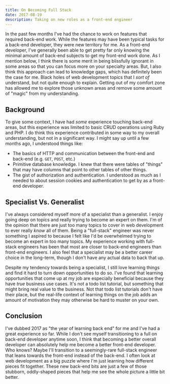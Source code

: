 ```yaml
---
title: On Becoming Full Stack
date: 2017-08-19
description: Taking on new roles as a front-end engineer
---
```


In the past few months I've had the chance to work on features that required back-end work. While the features may have been typical tasks for a back-end developer, they were new territory for me. As a front-end developer, I've generally been able to get pretty far only knowing the minimal amount of back-end subjects to get my front-end work done. As I mention below, I think there is some merit in being blissfully ignorant in some areas so that you can focus more on your specialty areas. But, I also think this approach can lead to knowledge gaps, which has definitely been the case for me. Black holes of web development topics that I _sort of_ understand, but not quite enough to explain. Getting out of my comfort zone has allowed me to explore those unknown areas and remove some amount of "magic" from my understanding.

## Background

To give some context, I have had _some_ experience touching back-end areas, but this experience was limited to basic CRUD operations using Ruby and PHP. I do think this experience contributed in some way to my overall understanding, but not in a significant way. I might say up until a few months ago, I understood things like:

- The basics of HTTP and communication between the front-end and back-end (e.g. `GET`, `POST`, etc.)
- Primitive database knowledge. I knew that there were tables of "things" that may have columns that point to other tables of other things.
- The gist of authorization and authentication. I understood as much as I needed to about session cookies and authentication to get by as a front-end developer.

## Specialist Vs. Generalist

I've always considered myself more of a specialist than a generalist. I enjoy going deep on topics and really trying to become an expert on them. I'm of the opinion that there are just too many topics to cover in web development to ever really _know_ all of them. Being a "full-stack" engineer was never something I aspired to because I felt like I'd be overwhelmed trying to become an expert in too many topics. My experience working with full-stack engineers has been that most are closer to back-end engineers than front-end engineers. I also feel that a specialist may be a better career choice in the long-term, though I don't have any actual data to back that up.

Despite my tendency towards being a specialist, I still love learning things and find it hard to turn down opportunities to do so. I've found that learning opportunities that come up at my job are especially beneficial because they have _true_ business use cases. It's not a todo list tutorial, but something that might bring real value to the business. Not that todo list tutorials don't have their place, but the real-life context of learning things on the job adds an amount of motivation they may otherwise be hard to muster on your own.

## Conclusion

I've dubbed 2017 as "the year of learning back end" for me and I've had a great experience so far. While I don't see myself transitioning to a full on back-end developer anytime soon, I think that becoming a better overall developer can absolutely help me become a better front-end developer. Who knows? Maybe I'll transition to a seemingly-rare full-stack engineer that leans towards the front-end instead of the back-end. I often look at web development as a big puzzle where I'm just learning how different pieces fit together. These new back-end bits are just a few of those stubborn, oddly-shaped pieces that help me see the whole picture a little bit better.
